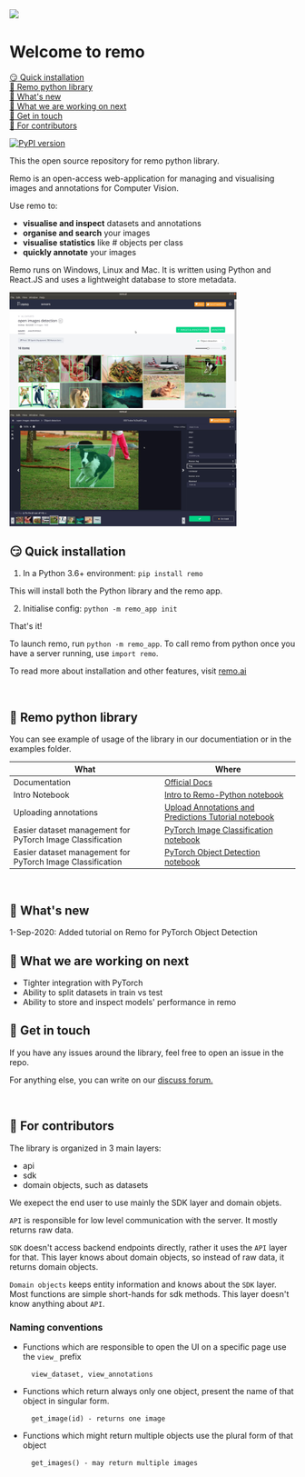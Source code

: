 <img src="https://github.com/rediscovery-io/remo-python/blob/master/img/remo_normal.png" width="200">

# Welcome to remo

[:smirk: Quick installation](#smirk-quick-installation)</br>
[:rabbit: Remo python library](#rabbit-remo-python-library)</br>
[:tada: What's new](#-tada-what-s-new)</br>
[:gift: What we are working on next](#gift-what-we-are-working-on-next)</br>
[:bug: Get in touch](#bug-get-in-touch)</br>
[:raising_hand: For contributors](#raising-hand-for-contributors)</br>

[![PyPI version](https://badge.fury.io/py/remo-python.svg)](https://badge.fury.io/py/remo-python)

This the open source repository for remo python library. 

Remo is an open-access web-application for managing and visualising images and annotations for Computer Vision. 

Use remo to:

- **visualise and inspect** datasets and annotations
- **organise and search** your images
- **visualise statistics** like # objects per class
- **quickly annotate** your images

Remo runs on Windows, Linux and Mac. It is written using Python and React.JS and uses a lightweight database to store metadata.

<img src=examples/assets/dataset.jpeg alt="alt text" width=400><img src=examples/assets/annotation_tool.jpeg width=400>

## :smirk: Quick installation

1. In a Python 3.6+ environment: `pip install remo` 

This will install both the Python library and the remo app.

2. Initialise config: `python -m remo_app init`


That's it! 

To launch remo, run `python -m remo_app`. 
To call remo from python once you have a server running, use `import remo`.


To read more about installation and other features, visit [remo.ai](http://remo.ai)


<br/>




## :rabbit: Remo python library

You can see example of usage of the library in our documentiation or in the examples folder. 

What | Where
---|---
Documentation | [Official Docs](https://remo.ai/docs/sdk-intro/)
Intro Notebook | [Intro to Remo-Python notebook](examples/intro_to_remo-python.ipynb)
Uploading annotations | [Upload Annotations and Predictions Tutorial notebook](examples/tutorial_upload_annotations.ipynb)
Easier dataset management for PyTorch Image Classification | [PyTorch Image Classification notebook](examples/tutorial_pytorch_image_classification.ipynb)
Easier dataset management for PyTorch Image Classification | [PyTorch Object Detection notebook](examples/tutorial_pytorch_object_detection.ipynb)

<br/>

## :tada: What's new
1-Sep-2020: Added tutorial on Remo for PyTorch Object Detection

## :gift: What we are working on next

- Tighter integration with PyTorch
- Ability to split datasets in train vs test
- Ability to store and inspect models' performance in remo

## :bug: Get in touch
If you have any issues around the library, feel free to open an issue in the repo.

For anything else, you can write on our <a href="https://discuss.remo.ai" target="_blank">discuss forum.</a>  

<br/>

## :raising_hand: For contributors

The library is organized in 3 main layers:
- api
- sdk
- domain objects, such as datasets

We exepect the end user to use mainly the SDK layer and domain objets.

`API` is responsible for low level communication with the server. It mostly returns raw data.

`SDK` doesn't access backend endpoints directly, rather it uses the `API` layer for that. This layer knows about domain objects, 
so instead of raw data, it returns domain objects.

`Domain objects` keeps entity information and knows about the `SDK` layer. Most functions are simple short-hands for sdk methods.
This layer doesn't know anything about `API`. 



### Naming conventions

* Functions which are responsible to open the UI on a specific page use the `view_` prefix
    
        view_dataset, view_annotations

* Functions which return always only one object, present the name of that object in singular form.
    
        get_image(id) - returns one image

* Functions which might return multiple objects use the plural form of that object
    
        get_images() - may return multiple images 
